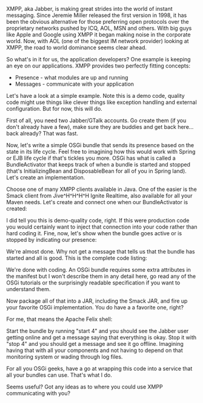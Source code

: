 XMPP, aka Jabber, is making great strides into the world of instant messaging. Since Jeremie Miller released the first version in 1998, it has been the obvious alternative for those preferring open protocols over the proprietary networks pushed by ICQ, AOL, MSN and others. With big guys like Apple and Google using XMPP it began making noise in the corporate world. Now, with AOL (one of the biggest IM network provider) looking at XMPP, the road to world dominance seems clear ahead.

So what's in it for us, the application developers? One example is keeping an eye on our applications. XMPP provides two perfectly fitting concepts:

- Presence - what modules are up and running
- Messages - communicate with your application

Let's have a look at a simple example. Note this is a demo code, quality code might use things like clever things like exception handling and external configuration. But for now, this will do.

First of all, you need two Jabber/GTalk accounts. Go create them (if you don't already have a few), make sure they are buddies and get back here... back already? That was fast.

Now, let's write a simple OSGi bundle that sends its presence based on the state in its life cycle. Feel free to imagining how this would work with Spring or EJB life cycle if that's tickles you more. OSGi has what is called a BundleActivator that keeps track of when a bundle is started and stopped (that's InitializingBean and DisposableBean for all of you in Spring land). Let's create an implementation.

Choose one of many XMPP clients available in Java. One of the easier is the Smack client from Jive^H^H^H^H Ignite Realtime, also available for all your Maven needs. Let's create and connect one when our BundleActivator is created:

I did tell you this is demo-quality code, right. If this were production code you would certainly want to inject that connection into your code rather than hard coding it. Fine, now, let's show when the bundle goes active or is stopped by indicating our presence:


We're almost done. Why not get a message that tells us that the bundle has started and all is good. This is the complete code listing:

We're done with coding. An OSGi bundle requires some extra attributes in the manifest but I won't describe them in any detail here, go read any of the OSGi tutorials or the surprisingly readable specification if you want to understand them.

Now package all of that into a JAR, including the Smack JAR, and fire up your favorite OSGi implementation. You do have a a favorite one, right?

For me, that means the Apache Felix shell:

Start the bundle by running "start 4" and you should see the Jabber user getting online and get a message saying that everything is okay. Stop it with "stop 4" and you should get a message and see it go offline. Imagining having that with all your components and not having to depend on that monitoring system or wading through log files.

For all you OSGi geeks, have a go at wrapping this code into a service that all your bundles can use. That's what I do.

Seems useful? Got any ideas as to where you could use XMPP communicating with you?
